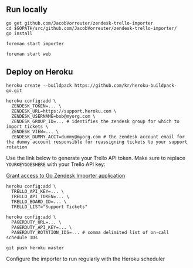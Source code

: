 ## Run locally

```
go get github.com/JacobVorreuter/zendesk-trello-importer
cd $GOPATH/src/github.com/JacobVorreuter/zendesk-trello-importer/
go install
```

```
foreman start importer
```

```
foreman start web
```

## Deploy on Heroku

```
heroku create --buildpack https://github.com/kr/heroku-buildpack-go.git
```

```
heroku config:add \
  ZENDESK_TOKEN=... \
  ZENDESK_URL=https://support.heroku.com \
  ZENDESK_USERNAME=bob@myorg.com \
  ZENDESK_GROUP_ID=... # identifies the zendesk group for which to import tickets \
  ZENDESK_VIEW=... \
  ZENDESK_DUMMY_ACCT=dummy@myorg.com # the zendesk account email for the dummy account responsible for reassigning tickets to your support rotation
```

Use the link below to generate your Trello API token.  Make sure to replace `YOURKEYGOESHERE` with your Trello API key:

[Grant access to Go Zendesk Importer application](https://trello.com/1/authorize?key=YOURKEYGOESHERE&name=Go%20Zendesk%20Importer&expiration=never&response_type=token&scope=read,write)

```
heroku config:add \
  TRELLO_API_KEY=... \
  TRELLO_API_TOKEN=... \
  TRELLO_BOARD_ID=... \
  TRELLO_LIST="Support Tickets"
```

```
heroku config:add \
  PAGERDUTY_URL=... \
  PAGERDUTY_API_KEY=... \
  PAGERDUTY_ROTATION_IDS=... # comma delimited list of on-call schedule IDs
```

```
git push heroku master
```

Configure the importer to run regularly with the Heroku scheduler
